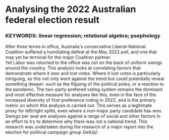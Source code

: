 # Analysing the 2022 Australian federal election result
### KEYWORDS: linear regression; relational algebra; psephology

After three terms in office, Australia's conservative Liberal-National Coalition suffered a humiliating defeat at the May 2022 poll, and one that may yet be terminal for the major Coalition partner.  
Yet Labor was returned to the office was not on the back of uniform swings around the country. 
This analysis looks at correlating factors that demonstrate where it won and lost votes. 
Where it lost votes is particularly intriguing, as this not only went against the trend but could potentially reveal something deeper: such as the flipping of the political poles, or a reaction to the pandemic. 
The two-party-prefered voting system remains the dominant and most effective measure for analyses like this, even in the face of the increased diversity of first-preference voting in 2022, and is the primary metric on which this analysis is carried out.
This serves as a legitimate proxy for left/right splits, even where a non-major party candidate has won.
Swings per seat are analyses against a range of social and other factors in an effort to try to determine why there was not a national trend. 
This research was undertaken during the research of a major report into the election for political campaign group GetUp!.



